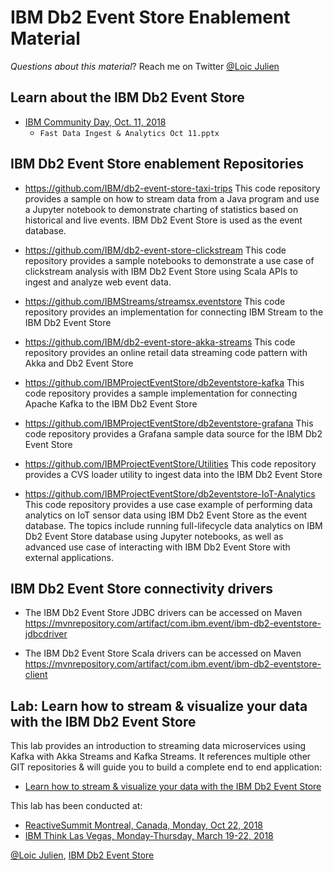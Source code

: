 # IBM Db2 Event Store Enablement Material

*Questions about this material*? Reach me on Twitter [@Loic Julien](https://twitter.com/loicjulien)

## Learn about the IBM Db2 Event Store

* [IBM Community Day, Oct. 11, 2018](https://www.ibmai-platform.bemyapp.com/#/event?target=%2Fconference%2F5bb544cab4ae3f00044cba04)
    * `Fast Data Ingest & Analytics Oct 11.pptx`

## IBM Db2 Event Store enablement Repositories

* https://github.com/IBM/db2-event-store-taxi-trips
This code repository provides a sample on how to stream data from a Java program and use a Jupyter notebook to demonstrate charting of statistics based on historical and live events. IBM Db2 Event Store is used as the event database.

* https://github.com/IBM/db2-event-store-clickstream
This code repository provides a sample notebooks to demonstrate a use case of clickstream analysis with IBM Db2 Event Store using Scala APIs to ingest and analyze web event data.

* https://github.com/IBMStreams/streamsx.eventstore
This code repository provides an implementation for connecting IBM Stream to the IBM Db2 Event Store

* https://github.com/IBM/db2-event-store-akka-streams
This code repository provides an online retail data streaming code pattern with Akka and Db2 Event Store

* https://github.com/IBMProjectEventStore/db2eventstore-kafka
This code repository provides a sample implementation for connecting Apache Kafka to the IBM Db2 Event Store

* https://github.com/IBMProjectEventStore/db2eventstore-grafana
This code repository provides a Grafana sample data source for the IBM Db2 Event Store

* https://github.com/IBMProjectEventStore/Utilities
This code repository provides a CVS loader utility to ingest data into the IBM Db2 Event Store

* https://github.com/IBMProjectEventStore/db2eventstore-IoT-Analytics
This code repository provides a use case example of performing data analytics on IoT sensor data using IBM Db2 Event Store as the event database. The topics include running full-lifecycle data analytics on IBM Db2 Event Store database using Jupyter notebooks, as well as advanced use case of interacting with IBM Db2 Event Store with external applications.

## IBM Db2 Event Store connectivity drivers

* The IBM Db2 Event Store JDBC drivers can be accessed on Maven
https://mvnrepository.com/artifact/com.ibm.event/ibm-db2-eventstore-jdbcdriver

* The IBM Db2 Event Store Scala drivers can be accessed on Maven
https://mvnrepository.com/artifact/com.ibm.event/ibm-db2-eventstore-client

## Lab: Learn how to stream & visualize your data with the IBM Db2 Event Store

This lab provides an introduction to streaming data microservices using Kafka with Akka Streams and Kafka Streams. It references multiple other GIT repositories & will guide you to build a complete end to end application:

* [Learn how to stream & visualize your data with the IBM Db2 Event Store](Labs/Stream-ML-Visualize/README.md)

This lab has been conducted at:
* [ReactiveSummit Montreal, Canada, Monday, Oct 22, 2018](https://www.reactivesummit.org/2018/workshop/hands-on-kafka-streaming-microservices-with-akka-streamskafka-streams-and-ibm-db2-eventstore-1-day)
* [IBM Think Las Vegas, Monday-Thursday, March 19-22, 2018](https://www.ibm.com/blogs/ibm-anz/think2018-wrap/)

[@Loic Julien](https://twitter.com/loicjulien), [IBM Db2 Event Store](https://www.ibm.com/products/db2-event-store)
